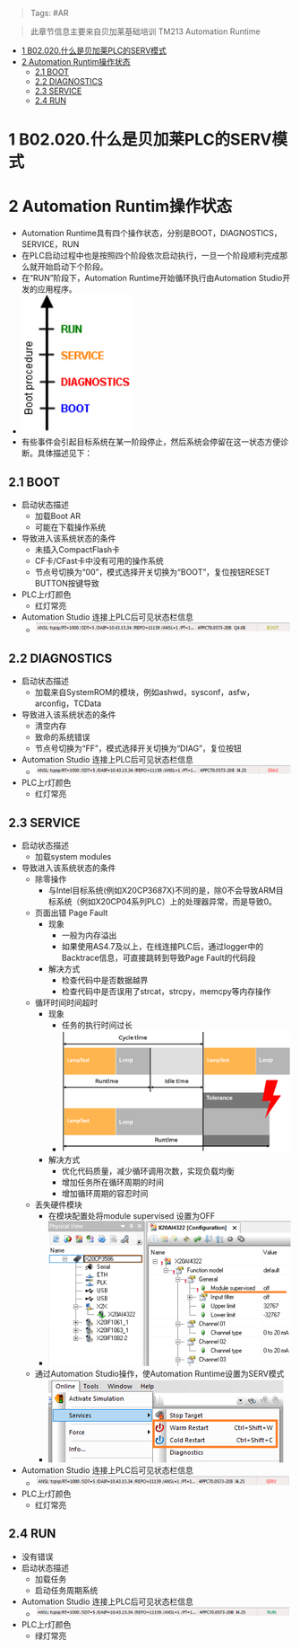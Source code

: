 > Tags: #AR

> 此章节信息主要来自贝加莱基础培训 TM213 Automation Runtime

- [1 B02.020.什么是贝加莱PLC的SERV模式](#_1-b02020%E4%BB%80%E4%B9%88%E6%98%AF%E8%B4%9D%E5%8A%A0%E8%8E%B1plc%E7%9A%84serv%E6%A8%A1%E5%BC%8F)
- [2 Automation Runtim操作状态](#_2-automation-runtim%E6%93%8D%E4%BD%9C%E7%8A%B6%E6%80%81)
	- [2.1 BOOT](#_21-boot)
	- [2.2 DIAGNOSTICS](#_22-diagnostics)
	- [2.3 SERVICE](#_23-service)
	- [2.4 RUN](#_24-run)

# 1 B02.020.什么是贝加莱PLC的SERV模式

# 2 Automation Runtim操作状态

- Automation Runtime具有四个操作状态，分别是BOOT，DIAGNOSTICS，SERVICE，RUN
- 在PLC启动过程中也是按照四个阶段依次启动执行，一旦一个阶段顺利完成那么就开始启动下个阶段。
- 在“RUN”阶段下，Automation Runtime开始循环执行由Automation Studio开发的应用程序。
- ![](FILES/020什么是贝加莱PLC的SERV模式/image-20230425134803113.png)
- 有些事件会引起目标系统在某一阶段停止，然后系统会停留在这一状态方便诊断。具体描述见下：

## 2.1 BOOT

- 启动状态描述
    - 加载Boot AR
    - 可能在下载操作系统
- 导致进入该系统状态的条件
    - 未插入CompactFlash卡
    - CF卡/CFast卡中没有可用的操作系统
    - 节点号切换为“00”，模式选择开关切换为“BOOT”，复位按钮RESET BUTTON按键导致
- PLC上r灯颜色
    - 红灯常亮
- Automation Studio 连接上PLC后可见状态栏信息
    - ![](FILES/020什么是贝加莱PLC的SERV模式/image-20230425135127442.png)

## 2.2 DIAGNOSTICS

- 启动状态描述
    - 加载来自SystemROM的模块，例如ashwd，sysconf，asfw，arconfig，TCData
- 导致进入该系统状态的条件
    - 清空内存
    - 致命的系统错误
    - 节点号切换为“FF”，模式选择开关切换为“DIAG”，复位按钮
- Automation Studio 连接上PLC后可见状态栏信息
    - ![](FILES/020什么是贝加莱PLC的SERV模式/image-20230425135154978.png)
- PLC上r灯颜色
    - 红灯常亮

## 2.3 SERVICE

- 启动状态描述
    - 加载system modules
- 导致进入该系统状态的条件
    - 除零操作
        - 与Intel目标系统(例如X20CP3687X)不同的是，除0不会导致ARM目标系统（例如X20CP04系列PLC）上的处理器异常，而是导致0。
    - 页面出错 Page Fault
        - 现象
            - 一般为内存溢出
            - 如果使用AS4.7及以上，在线连接PLC后，通过logger中的Backtrace信息，可直接跳转到导致Page Fault的代码段
        - 解决方式
            - 检查代码中是否数据越界
            - 检查代码中是否误用了strcat，strcpy，memcpy等内存操作
    - 循环时间时间超时
        - 现象
            - 任务的执行时间过长
            - ![](FILES/020什么是贝加莱PLC的SERV模式/image-20230425143922943.png)
        - 解决方式
            - 优化代码质量，减少循环调用次数，实现负载均衡
            - 增加任务所在循环周期的时间
            - 增加循环周期的容忍时间
    - 丢失硬件模块
        - 在模块配置处将module supervised 设置为OFF
        - ![](FILES/020什么是贝加莱PLC的SERV模式/image-20230425172932913.png)
    - 通过Automation Studio操作，使Automation Runtime设置为SERV模式
        - ![](../C03_故障码问题定位/FILES/9207%20ERR_RST_SOFTWARE/image-20230424181253086.png)
- Automation Studio 连接上PLC后可见状态栏信息
    - ![](FILES/020什么是贝加莱PLC的SERV模式/image-20230425135214343.png)
- PLC上r灯颜色
    - 红灯常亮

## 2.4 RUN

- 没有错误
- 启动状态描述
    - 加载任务
    - 启动任务周期系统
- Automation Studio 连接上PLC后可见状态栏信息
    - ![](FILES/020什么是贝加莱PLC的SERV模式/image-20230425135232084.png)
- PLC上r灯颜色
    - 绿灯常亮
